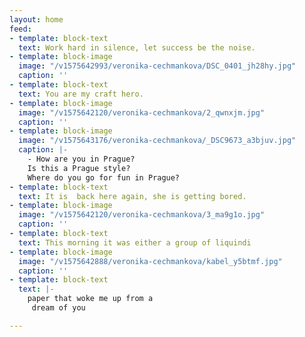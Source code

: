 ```yaml
---
layout: home
feed:
- template: block-text
  text: Work hard in silence, let success be the noise.
- template: block-image
  image: "/v1575642993/veronika-cechmankova/DSC_0401_jh28hy.jpg"
  caption: ''
- template: block-text
  text: You are my craft hero.
- template: block-image
  image: "/v1575642120/veronika-cechmankova/2_qwnxjm.jpg"
  caption: ''
- template: block-image
  image: "/v1575643176/veronika-cechmankova/_DSC9673_a3bjuv.jpg"
  caption: |-
    - How are you in Prague?
    Is this a Prague style?
    Where do you go for fun in Prague?
- template: block-text
  text: It is  back here again, she is getting bored.
- template: block-image
  image: "/v1575642120/veronika-cechmankova/3_ma9g1o.jpg"
  caption: ''
- template: block-text
  text: This morning it was either a group of liquindi
- template: block-image
  image: "/v1575642888/veronika-cechmankova/kabel_y5btmf.jpg"
  caption: ''
- template: block-text
  text: |-
    paper that woke me up from a
     dream of you

---
```

